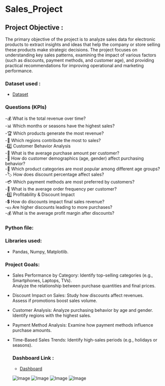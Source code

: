 # Sales_Project
## Project Objective :

The primary objective of the project is to analyze sales data for electronic products to extract insights and ideas that help the company or store selling these products make strategic decisions. The project focuses on understanding key sales patterns, examining the impact of various factors (such as discounts, payment methods, and customer age), and providing practical recommendations for improving operational and marketing performance.


### Dataset used :
- <a href="https://github.com/DohaNasr115/Sales_Project/blob/main/sales_data.csv">Dataset</a>
### Questions (KPIs)
-💰 What is the total revenue over time?  
-📊 Which months or seasons have the highest sales?  
-🏆 Which products generate the most revenue?  
-📍 Which regions contribute the most to sales?  
-2️⃣ Customer Behavior Analysis  
-🛒 What is the average purchase amount per customer?   
-👤 How do customer demographics (age, gender) affect purchasing behavior?   
-🎯 Which product categories are most popular among different age groups?  
-🏷️ How does discount percentage affect sales?   
-💳 Which payment methods are most preferred by customers?   
-🔄 What is the average order frequency per customer?   
-5️⃣ Profitability & Discount Impact  
-💲 How do discounts impact final sales revenue?  
-💵 Are higher discounts leading to more purchases?   
-💰 What is the average profit margin after discounts?   

### Python file:

### Libraries used:
- Pandas, Numpy, Matplotlib.

### Project Goals:
- Sales Performance by Category:
  Identify top-selling categories (e.g., Smartphones, Laptops, TVs).  
  Analyze the relationship between purchase quantities and final prices.
- Discount Impact on Sales:
  Study how discounts affect revenues.  
  Assess if promotions boost sales volume.
- Customer Analysis:
  Analyze purchasing behavior by age and gender.  
  Identify regions with the highest sales.
- Payment Method Analysis:
  Examine how payment methods influence purchase amounts. 
- Time-Based Sales Trends:
  Identify high-sales periods (e.g., holidays or seasons).
  ### Dashboard Link :
   - <a href="https://github.com/DohaNasr115/Sales_Project/blob/main/PROJECT%20DASHBOARD.pbix">Dashboard</a>
     
   ![Image](https://github.com/user-attachments/assets/efa7e05d-6263-481d-b18a-d48c6ef4414c)
  ![Image](https://github.com/user-attachments/assets/fe442a0f-09a8-4986-a360-8803121f73f5)
  ![Image](https://github.com/user-attachments/assets/ccc9a7f3-7b8d-4ede-b18c-58bd9eef6659)
  ![Image](https://github.com/user-attachments/assets/370020ea-188b-4da9-bad2-207379f17b99)
 
  
    
  

  
  






